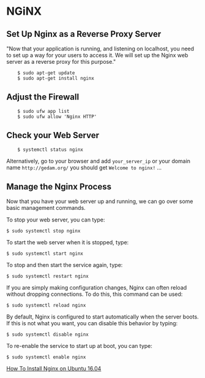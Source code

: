 # NGiNX

## Set Up Nginx as a Reverse Proxy Server

"Now that your application is running, and listening on localhost, you need to set up a way for your users to access it. We will set up the Nginx web server as a reverse proxy for this purpose."

        $ sudo apt-get update
        $ sudo apt-get install nginx
        
## Adjust the Firewall

        $ sudo ufw app list
        $ sudo ufw allow 'Nginx HTTP'
        
## Check your Web Server

        $ systemctl status nginx
        
Alternatively, go to your browser and add `your_server_ip` or your domain name `http://gedam.org/` you should get `Welcome to nginx!` ... 


## Manage the Nginx Process
Now that you have your web server up and running, we can go over some basic management commands.

To stop your web server, you can type:

    $ sudo systemctl stop nginx
    
To start the web server when it is stopped, type:

    $ sudo systemctl start nginx
    
To stop and then start the service again, type:

    $ sudo systemctl restart nginx
    
If you are simply making configuration changes, Nginx can often reload without dropping connections. To do this, this command can be used:

    $ sudo systemctl reload nginx
    
By default, Nginx is configured to start automatically when the server boots. If this is not what you want, you can disable this behavior by typing:

    $ sudo systemctl disable nginx
    
To re-enable the service to start up at boot, you can type:

    $ sudo systemctl enable nginx       

[How To Install Nginx on Ubuntu 16.04](https://www.digitalocean.com/community/tutorials/how-to-install-nginx-on-ubuntu-16-04)
